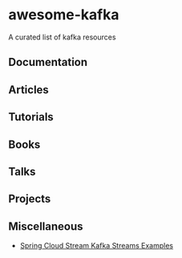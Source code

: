 # awesome-kafka
A curated list of kafka resources

## Documentation

## Articles

## Tutorials

## Books

## Talks

## Projects

## Miscellaneous
 - [Spring Cloud Stream Kafka Streams Examples](https://github.com/spring-cloud/spring-cloud-stream-samples/tree/master/kafka-streams-samples)
